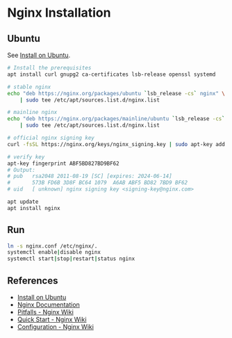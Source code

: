 # Nginx Installation

## Ubuntu

See [Install on Ubuntu](https://nginx.org/en/linux_packages.html#Ubuntu).

```bash
# Install the prerequisites
apt install curl gnupg2 ca-certificates lsb-release openssl systemd

# stable nginx
echo "deb https://nginx.org/packages/ubuntu `lsb_release -cs` nginx" \
    | sudo tee /etc/apt/sources.list.d/nginx.list

# mainline nginx
echo "deb https://nginx.org/packages/mainline/ubuntu `lsb_release -cs` nginx" \
    | sudo tee /etc/apt/sources.list.d/nginx.list

# official nginx signing key
curl -fsSL https://nginx.org/keys/nginx_signing.key | sudo apt-key add -

# verify key
apt-key fingerprint ABF5BD827BD9BF62
# Output:
# pub   rsa2048 2011-08-19 [SC] [expires: 2024-06-14]
#       573B FD6B 3D8F BC64 1079  A6AB ABF5 BD82 7BD9 BF62
# uid   [ unknown] nginx signing key <signing-key@nginx.com>

apt update
apt install nginx
```

## Run

```bash
ln -s nginx.conf /etc/nginx/.
systemctl enable|disable nginx
systemctl start|stop|restart|status nginx
```

## References

- [Install on Ubuntu](https://nginx.org/en/linux_packages.html#Ubuntu)
- [Nginx Documentation](https://nginx.org/en/docs/)
- [Pitfalls - Nginx Wiki](http://wiki.nginx.org/Pitfalls)
- [Quick Start - Nginx Wiki](http://wiki.nginx.org/QuickStart)
- [Configuration - Nginx Wiki](http://wiki.nginx.org/Configuration)
